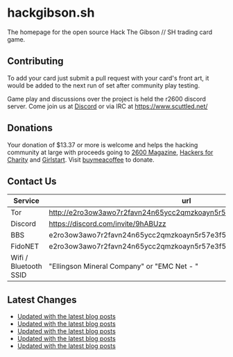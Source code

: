 # hackgibson.sh
The homepage for the open source Hack The Gibson // SH trading card game.


## Contributing

To add your card just submit a pull request with your card's front art, it would be added to the next run of set after community play testing.

Game play and discussions over the project is held the r2600 discord server. Come join us at [Discord](https://discord.com/invite/9hABUzz) or via IRC at https://www.scuttled.net/


## Donations

Your donation of $13.37 or more is welcome and helps the hacking community at large with proceeds going to [2600 Magazine](https://2600.com/), [Hackers for Charity](https://hackersforcharity.org) and [Girlstart](https://girlstart.org).  Visit [buymeacoffee](https://www.buymeacoffee.com/hackgibson.sh) to donate.


## Contact Us

Service | url
-|-
Tor | http://e2ro3ow3awo7r2favn24n65ycc2qmzkoayn5r57e3f56nvjwdcgg32ad.onion
Discord | https://discord.com/invite/9hABUzz
BBS | e2ro3ow3awo7r2favn24n65ycc2qmzkoayn5r57e3f56nvjwdcgg32ad.onion:23
FidoNET | e2ro3ow3awo7r2favn24n65ycc2qmzkoayn5r57e3f56nvjwdcgg32ad.onion:24554
Wifi / Bluetooth SSID | "Ellingson Mineral Company" or "EMC Net - <fidonet address>"

## Latest Changes
<!-- BLOG-POST-LIST:START -->
- [Updated with the latest blog posts](https://github.com/DFW2600/hackgibson.sh/commit/0f79bda1d08b3d7be5bd42ea08f9eb8fc082e269)
- [Updated with the latest blog posts](https://github.com/DFW2600/hackgibson.sh/commit/a88f12f6c0359772e4b57d5c208dc53378052627)
- [Updated with the latest blog posts](https://github.com/DFW2600/hackgibson.sh/commit/7ffa19871033372a1601665fe86994b45b42bb44)
- [Updated with the latest blog posts](https://github.com/DFW2600/hackgibson.sh/commit/1d937d466ba2f20ae9e31899bf8bfbe5b0ce80b3)
- [Updated with the latest blog posts](https://github.com/DFW2600/hackgibson.sh/commit/cbc1ea8bb239d6b5be345aad1c471965f03a2a47)
<!-- BLOG-POST-LIST:END -->
